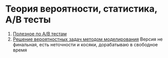 # Теория вероятности, статистика, A/B тесты
1. [Полезное по A/B тестам](https://github.com/ShashlovAI/stat/tree/main/AB)
2. [Решение вероятностных задач методом моделирования](https://github.com/ShashlovAI/stat/tree/main/math)
Версия не финальная, есть неточности и косяки, дорабатываю в свободное время
